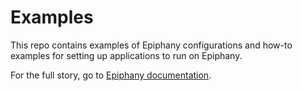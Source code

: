 # Examples

This repo contains examples of Epiphany configurations and how-to examples for setting up applications to run on Epiphany.

For the full story, go to [Epiphany documentation](https://github.com/epiphany-platform/docs/README.md).
